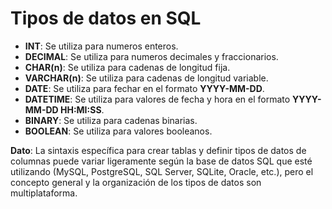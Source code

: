 # Tipos de datos en SQL

* **INT**: Se utiliza para numeros enteros.
* **DECIMAL**: Se utiliza para numeros decimales y fraccionarios.
* **CHAR(n)**: Se utiliza para cadenas de longitud fija.
* **VARCHAR(n)**: Se utiliza para cadenas de longitud variable.
* **DATE**: Se utiliza para fechar en el formato **YYYY-MM-DD**.
* **DATETIME**: Se utiliza para valores de fecha y hora en el formato **YYYY-MM-DD HH:MI:SS**.
* **BINARY**: Se utiliza para cadenas binarias.
* **BOOLEAN**: Se utiliza para valores booleanos.

**Dato**: La sintaxis específica para crear tablas y definir tipos de datos de columnas puede variar ligeramente según la base de datos SQL que esté utilizando (MySQL, PostgreSQL, SQL Server, SQLite, Oracle, etc.), pero el concepto general y la organización de los tipos de datos son multiplataforma.
